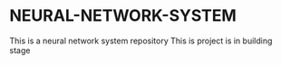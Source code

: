 # NEURAL-NETWORK-SYSTEM
This is a neural network system repository
This is project is in building stage